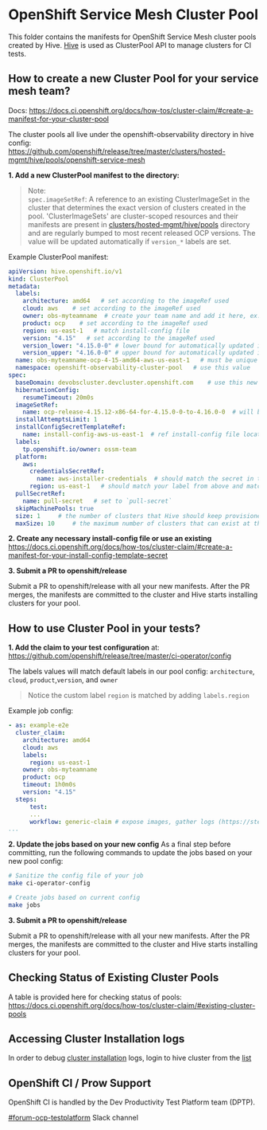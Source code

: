 # OpenShift Service Mesh Cluster Pool

This folder contains the manifests for OpenShift Service Mesh cluster pools created by Hive. [Hive](https://github.com/openshift/hive) is used as ClusterPool API to manage clusters for CI tests.

## How to create a new Cluster Pool for your service mesh team?
Docs: https://docs.ci.openshift.org/docs/how-tos/cluster-claim/#create-a-manifest-for-your-cluster-pool

The cluster pools all live under the openshift-observability directory in hive config:  
https://github.com/openshift/release/tree/master/clusters/hosted-mgmt/hive/pools/openshift-service-mesh

**1. Add a new ClusterPool manifest to the directory:** 

> Note:  
`spec.imageSetRef`: A reference to an existing ClusterImageSet in the cluster that determines the exact version of clusters created in the pool.
'ClusterImageSets' are cluster-scoped resources and their manifests are present in [clusters/hosted-mgmt/hive/pools](https://github.com/openshift/release/tree/master/clusters/hosted-mgmt/hive/pools) directory and are regularly bumped to most recent released OCP versions.
The value will be updated automatically if `version_*` labels are set.

Example ClusterPool manifest:
```yaml
apiVersion: hive.openshift.io/v1
kind: ClusterPool
metadata:
  labels:
    architecture: amd64   # set according to the imageRef used
    cloud: aws    # set according to the imageRef used
    owner: obs-myteamname  # create your team name and add it here, ex: obs-logging
    product: ocp    # set according to the imageRef used
    region: us-east-1   # match install-config file
    version: "4.15"   # set according to the imageRef used
    version_lower: "4.15.0-0" # lower bound for automatically updated imageset
    version_upper: "4.16.0-0" # upper bound for automatically updated imageset
  name: obs-myteamname-ocp-4-15-amd64-aws-us-east-1   # must be unique and should describe your labels above
  namespace: openshift-observability-cluster-pool   # use this value 
spec:
  baseDomain: devobscluster.devcluster.openshift.com    # use this new base domain for all clusters, should match install-config
  hibernationConfig:
    resumeTimeout: 20m0s
  imageSetRef:
    name: ocp-release-4.15.12-x86-64-for-4.15.0-0-to-4.16.0-0  # will be automatically updated if `version_*` labels are set
  installAttemptsLimit: 1
  installConfigSecretTemplateRef:
    name: install-config-aws-us-east-1  # ref install-config file located in this directory
  labels:
    tp.openshift.io/owner: ossm-team 
  platform:
    aws:
      credentialsSecretRef:
        name: aws-installer-credentials  # should match the secret in the Vault for the given namespace
      region: us-east-1   # should match your label from above and match the region from the install config
  pullSecretRef:
    name: pull-secret   # set to `pull-secret`
  skipMachinePools: true
  size: 1     # the number of clusters that Hive should keep provisioned and waiting for use.
  maxSize: 10     # the maximum number of clusters that can exist at the same time.
```

**2. Create any necessary install-config file or use an existing**
https://docs.ci.openshift.org/docs/how-tos/cluster-claim/#create-a-manifest-for-your-install-config-template-secret

**3. Submit a PR to openshift/release**

Submit a PR to openshift/release with all your new manifests. After the PR merges, the manifests are committed to the cluster and Hive starts installing clusters for your pool.


## How to use Cluster Pool in your tests?

**1. Add the claim to your test configuration** at: https://github.com/openshift/release/tree/master/ci-operator/config  

The labels values will match default labels in our pool config:
`architecture`, `cloud`, `product`,`version`, and `owner`
> Notice the custom label `region` is matched by adding `labels.region`

Example job config:
```yaml
- as: example-e2e
  cluster_claim:
    architecture: amd64
    cloud: aws
    labels:
      region: us-east-1
    owner: obs-myteamname
    product: ocp
    timeout: 1h0m0s
    version: "4.15"
  steps:
      test:
      ...
      workflow: generic-claim # expose images, gather logs (https://steps.ci.openshift.org/workflow/generic-claim)  
...
```

**2. Update the jobs based on your new config**
As a final step before committing, run the following commands to update the jobs based on your new pool config:

```bash
# Sanitize the config file of your job
make ci-operator-config

# Create jobs based on current config
make jobs
```
**3. Submit a PR to openshift/release**

Submit a PR to openshift/release with all your new manifests. After the PR merges, the manifests are committed to the cluster and Hive starts installing clusters for your pool.


## Checking Status of Existing Cluster Pools
A table is provided here for checking status of pools:    https://docs.ci.openshift.org/docs/how-tos/cluster-claim/#existing-cluster-pools


## Accessing Cluster Installation logs

In order to debug [cluster installation](https://docs.ci.openshift.org/docs/how-tos/cluster-claim/#troubleshooting-cluster-pools) logs, login to hive cluster from the [list](https://docs.ci.openshift.org/docs/getting-started/useful-links/#clusters)

## OpenShift CI / Prow Support

OpenShift CI is handled by the Dev Productivity Test Platform team (DPTP).

[#forum-ocp-testplatform](https://redhat-internal.slack.com/archives/CBN38N3MW) Slack channel
